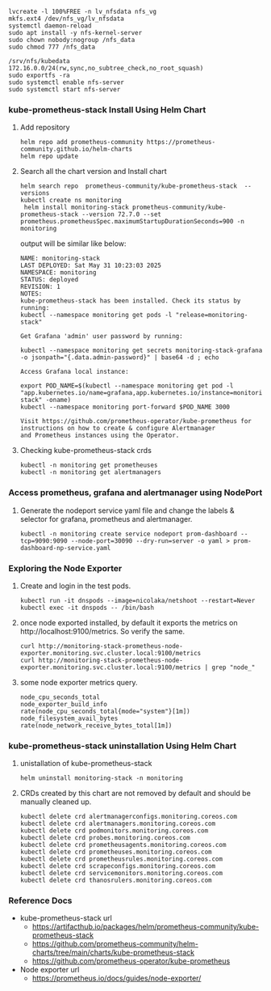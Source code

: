 
```
lvcreate -l 100%FREE -n lv_nfsdata nfs_vg
mkfs.ext4 /dev/nfs_vg/lv_nfsdata
systemctl daemon-reload
sudo apt install -y nfs-kernel-server
sudo chown nobody:nogroup /nfs_data
sudo chmod 777 /nfs_data
```
```
/srv/nfs/kubedata 172.16.0.0/24(rw,sync,no_subtree_check,no_root_squash)
sudo exportfs -ra
sudo systemctl enable nfs-server
sudo systemctl start nfs-server
```

### kube-prometheus-stack Install Using Helm Chart
1. Add repository
   ```
   helm repo add prometheus-community https://prometheus-community.github.io/helm-charts
   helm repo update
   ```
2. Search all the chart version and Install chart
   ```
   helm search repo  prometheus-community/kube-prometheus-stack  --versions
   kubectl create ns monitoring
    helm install monitoring-stack prometheus-community/kube-prometheus-stack --version 72.7.0 --set prometheus.prometheusSpec.maximumStartupDurationSeconds=900 -n monitoring
   ```
   output will be similar like below:
   ```
   NAME: monitoring-stack
   LAST DEPLOYED: Sat May 31 10:23:03 2025
   NAMESPACE: monitoring
   STATUS: deployed
   REVISION: 1
   NOTES:
   kube-prometheus-stack has been installed. Check its status by running:
   kubectl --namespace monitoring get pods -l "release=monitoring-stack"

   Get Grafana 'admin' user password by running:

   kubectl --namespace monitoring get secrets monitoring-stack-grafana -o jsonpath="{.data.admin-password}" | base64 -d ; echo

   Access Grafana local instance:

   export POD_NAME=$(kubectl --namespace monitoring get pod -l 
   "app.kubernetes.io/name=grafana,app.kubernetes.io/instance=monitoring-stack" -oname)
   kubectl --namespace monitoring port-forward $POD_NAME 3000

   Visit https://github.com/prometheus-operator/kube-prometheus for instructions on how to create & configure Alertmanager 
   and Prometheus instances using the Operator.
   ```
3. Checking kube-prometheus-stack crds
   ```
   kubectl -n monitoring get prometheuses
   kubectl -n monitoring get alertmanagers
   ```
   
### Access prometheus, grafana and alertmanager using NodePort
1. Generate the nodeport service yaml file and change the labels & selector for grafana, prometheus and alertmanager.
   ```
   kubectl -n monitoring create service nodeport prom-dashboard --tcp=9090:9090 --node-port=30090 --dry-run=server -o yaml > prom-dashboard-np-service.yaml
   ```
### Exploring the Node Exporter
1. Create and login in the test pods.
   ```
   kubectl run -it dnspods --image=nicolaka/netshoot --restart=Never
   kubectl exec -it dnspods -- /bin/bash
   ```
2. once node exported installed, by default it exports the metrics on http://localhost:9100/metrics. So verify the same.
   ```
   curl http://monitoring-stack-prometheus-node-exporter.monitoring.svc.cluster.local:9100/metrics
   curl http://monitoring-stack-prometheus-node-exporter.monitoring.svc.cluster.local:9100/metrics | grep "node_"
   ```
3. some node exporter metrics query.
   ```
   node_cpu_seconds_total
   node_exporter_build_info
   rate(node_cpu_seconds_total{mode="system"}[1m])
   node_filesystem_avail_bytes
   rate(node_network_receive_bytes_total[1m])
   ```
### kube-prometheus-stack uninstallation Using Helm Chart
1. unistallation of kube-prometheus-stack
   ```
   helm uninstall monitoring-stack -n monitoring
   ```
2. CRDs created by this chart are not removed by default and should be manually cleaned up.
   ```
   kubectl delete crd alertmanagerconfigs.monitoring.coreos.com
   kubectl delete crd alertmanagers.monitoring.coreos.com
   kubectl delete crd podmonitors.monitoring.coreos.com 
   kubectl delete crd probes.monitoring.coreos.com
   kubectl delete crd prometheusagents.monitoring.coreos.com
   kubectl delete crd prometheuses.monitoring.coreos.com
   kubectl delete crd prometheusrules.monitoring.coreos.com
   kubectl delete crd scrapeconfigs.monitoring.coreos.com
   kubectl delete crd servicemonitors.monitoring.coreos.com
   kubectl delete crd thanosrulers.monitoring.coreos.com
   ```


### Reference Docs 
- kube-prometheus-stack url 
  - https://artifacthub.io/packages/helm/prometheus-community/kube-prometheus-stack
  - https://github.com/prometheus-community/helm-charts/tree/main/charts/kube-prometheus-stack
  - https://github.com/prometheus-operator/kube-prometheus
- Node exporter url
  - https://prometheus.io/docs/guides/node-exporter/

